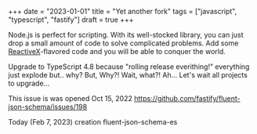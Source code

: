 +++
date = "2023-01-01"
title = "Yet another fork"
tags = ["javascript", "typescript", "fastify"]
draft = true
+++

Node.js is perfect for scripting. With its well-stocked library, you can just drop a small amount of code to solve complicated problems. Add some [ReactiveX](https://rxjs-dev.firebaseapp.com/)-flavored code and you will be able to conquer the world.

<!-- got.js is pure ESM
ok, I can work with pure ESM and code coverage with c8
ok, TypeScript _seems to support_ pure ESM
ok, I need Got.js, so let's upgrade
I'm on TypeScript 4.7 -->

Upgrade to TypeScript 4.8 because "rolling release everithing!"
everything just explode
but.. why?
But, Why?!
Wait, what?!
Ah...
Let's wait all projects to upgrade...

This issue is was opened Oct 15, 2022
https://github.com/fastify/fluent-json-schema/issues/198

Today (Feb 7, 2023) creation fluent-json-schema-es
